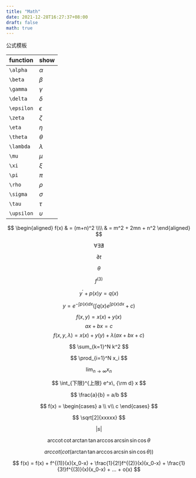 ```yaml
---
title: "Math"
date: 2021-12-28T16:27:37+08:00
draft: false
math: true
---
```


公式模板

<!--more-->


| function   | show       |
| ---------- | ---------- |
| `\alpha`   | $\alpha$   |
| `\beta`    | $\beta$    |
| `\gamma`   | $\gamma$   |
| `\delta`   | $\delta$   |
| `\epsilon` | $\epsilon$ |
| `\zeta`    | $\zeta$    |
| `\eta`     | $\eta$     |
| `\theta`   | $\theta$   |
| `\lambda`  | $\lambda$  |
| `\mu`      | $\mu$      |
| `\xi`      | $\xi$      |
| `\pi`      | $\pi$      |
| `\rho`     | $\rho$     |
| `\sigma`   | $\sigma$   |
| `\tau`     | $\tau$     |
| `\upsilon` | $\upsilon$ |

$$
\begin{aligned}
f(x) & = (m+n)^2 \\\\
& =     m^2 + 2mn + n^2
\end{aligned}
$$

$$
\forall \exists
 \nexists
$$

$$
\partial t
$$

$$
\theta
$$

$$
f^{(3)}
$$

$$
y^\prime + p(x)y = q(x)
$$

$$
y = e ^ { - \int p(x) dx} ( \int q(x) e ^ { \int p(x) dx} +c)
$$

$$
f(x,y) = x(x) + y(x)
$$
$$
ax + bx = c 
$$
$$
f(x,y,\lambda) = x(x) + y(y) + \lambda(ax + bx + c)
$$

$$
\sum_{k=1}^N k^2
$$

$$
\prod_{i=1}^N x_i
$$

$$
\lim_{n \to \infty} x_n
$$

$$
\int_{下限}^{上限} e^x\, {\rm d} x
$$

$$
\frac{a}{b} = a/b
$$


$$
f(x) = 
\begin{cases}
    a \\
    v\\
    c
\end{cases}
$$

$$
\sqrt[2]{xxxxx}
$$

$$
\left\vert s \right\vert 
$$

$$
\newcommand{\arccot}{\mathrm{arccot}\,}
\arccot \cot \arctan \tan \arccos \arcsin \sin\cos \theta
$$

$$
arccot (cot (\arctan \tan \arccos \arcsin \sin\cos \theta))
$$

$$
f(x) = f(x) + f^{(1)}(x)(x_0-x) + \frac{1}{2!}f^{(2)}(x)(x_0-x) + \frac{1}{3!}f^{(3)}(x)(x_0-x) + ... + o(x)
$$